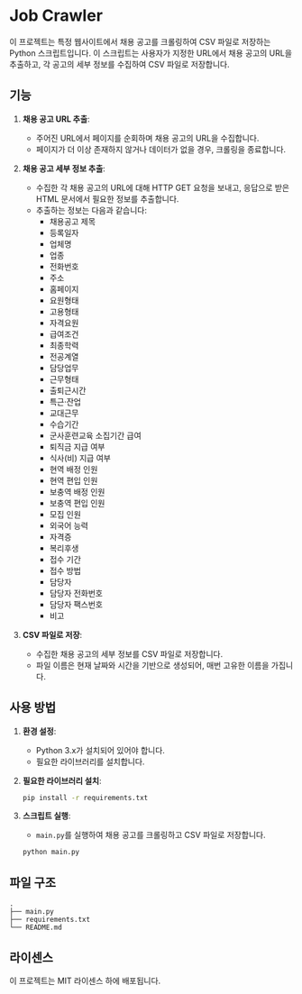 # Job Crawler

이 프로젝트는 특정 웹사이트에서 채용 공고를 크롤링하여 CSV 파일로 저장하는 Python 스크립트입니다. 이 스크립트는 사용자가 지정한 URL에서 채용 공고의 URL을 추출하고, 각 공고의 세부 정보를 수집하여 CSV 파일로 저장합니다.

## 기능

1. **채용 공고 URL 추출**:
   - 주어진 URL에서 페이지를 순회하며 채용 공고의 URL을 수집합니다.
   - 페이지가 더 이상 존재하지 않거나 데이터가 없을 경우, 크롤링을 종료합니다.

2. **채용 공고 세부 정보 추출**:
   - 수집한 각 채용 공고의 URL에 대해 HTTP GET 요청을 보내고, 응답으로 받은 HTML 문서에서 필요한 정보를 추출합니다.
   - 추출하는 정보는 다음과 같습니다:
     - 채용공고 제목
     - 등록일자
     - 업체명
     - 업종
     - 전화번호
     - 주소
     - 홈페이지
     - 요원형태
     - 고용형태
     - 자격요원
     - 급여조건
     - 최종학력
     - 전공계열
     - 담당업무
     - 근무형태
     - 출퇴근시간
     - 특근·잔업
     - 교대근무
     - 수습기간
     - 군사훈련교육 소집기간 급여
     - 퇴직금 지급 여부
     - 식사(비) 지급 여부
     - 현역 배정 인원
     - 현역 편입 인원
     - 보충역 배정 인원
     - 보충역 편입 인원
     - 모집 인원
     - 외국어 능력
     - 자격증
     - 복리후생
     - 접수 기간
     - 접수 방법
     - 담당자
     - 담당자 전화번호
     - 담당자 팩스번호
     - 비고

3. **CSV 파일로 저장**:
   - 수집한 채용 공고의 세부 정보를 CSV 파일로 저장합니다.
   - 파일 이름은 현재 날짜와 시간을 기반으로 생성되어, 매번 고유한 이름을 가집니다.

## 사용 방법

1. **환경 설정**:
   - Python 3.x가 설치되어 있어야 합니다.
   - 필요한 라이브러리를 설치합니다.

2. **필요한 라이브러리 설치**:
   ```bash
   pip install -r requirements.txt
   ```

3. **스크립트 실행**:
   - `main.py`를 실행하여 채용 공고를 크롤링하고 CSV 파일로 저장합니다.
   ```bash
   python main.py
   ```

## 파일 구조

```
.
├── main.py
├── requirements.txt
└── README.md
```

## 라이센스

이 프로젝트는 MIT 라이센스 하에 배포됩니다.